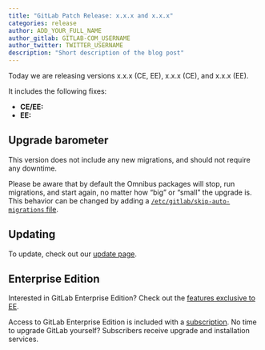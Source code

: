 ```yaml
---
title: "GitLab Patch Release: x.x.x and x.x.x"
categories: release
author: ADD_YOUR_FULL_NAME
author_gitlab: GITLAB-COM_USERNAME
author_twitter: TWITTER_USERNAME
description: "Short description of the blog post"
---
```


Today we are releasing versions x.x.x (CE, EE), x.x.x (CE), and x.x.x (EE).

It includes the following fixes:

- **CE/EE:**
- **EE:**

<!-- more -->

## Upgrade barometer

This version does not include any new migrations, and should not require any
downtime.

Please be aware that by default the Omnibus packages will stop, run migrations,
and start again, no matter how “big” or “small” the upgrade is. This behavior
can be changed by adding a [`/etc/gitlab/skip-auto-migrations`
file](http://doc.gitlab.com/omnibus/update/README.html).

## Updating

To update, check out our [update page](https://about.gitlab.com/update).

## Enterprise Edition

Interested in GitLab Enterprise Edition? Check out the [features exclusive to
EE](https://about.gitlab.com/features/#enterprise).

Access to GitLab Enterprise Edition is included with a [subscription](http://www.gitlab.com/subscription/).
No time to upgrade GitLab yourself? Subscribers receive upgrade and installation
services.
